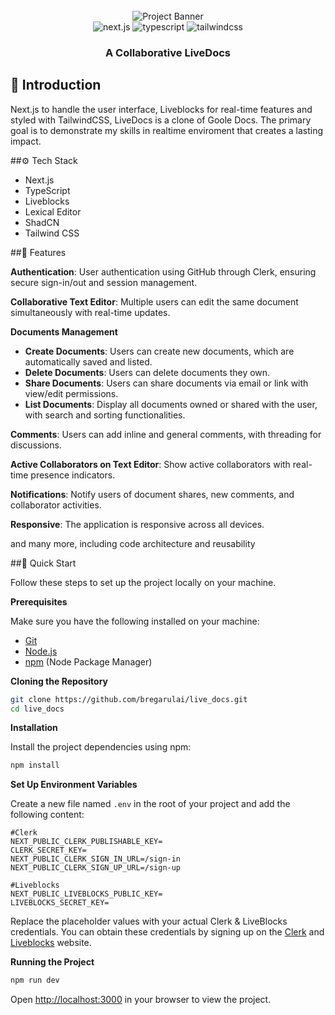 <div align="center">
  <br />
      <img src="https://github.com/user-attachments/assets/f19495f6-c177-4d74-b626-dcc07a3243a1" alt="Project Banner">
  <br />

  <div>
    <img src="https://img.shields.io/badge/-Next_JS-black?style=for-the-badge&logoColor=white&logo=nextdotjs&color=61DAFB" alt="next.js" />
    <img src="https://img.shields.io/badge/-TypeScript-black?style=for-the-badge&logoColor=white&logo=typescript&color=3178C6" alt="typescript" />
    <img src="https://img.shields.io/badge/-Tailwind_CSS-black?style=for-the-badge&logoColor=white&logo=tailwindcss&color=06B6D4" alt="tailwindcss" />
  </div>

  <h3 align="center">A Collaborative LiveDocs</h3>

</div>

## 🤖 Introduction

Next.js to handle the user interface, Liveblocks for real-time features and styled with TailwindCSS, LiveDocs is a clone of Goole Docs. The primary goal is to demonstrate my skills in realtime enviroment that creates a lasting impact.

##⚙️ Tech Stack

- Next.js
- TypeScript
- Liveblocks
- Lexical Editor
- ShadCN
- Tailwind CSS

##🔋 Features

**Authentication**: User authentication using GitHub through Clerk, ensuring secure sign-in/out and session management.

**Collaborative Text Editor**: Multiple users can edit the same document simultaneously with real-time updates.

**Documents Management**
   - **Create Documents**: Users can create new documents, which are automatically saved and listed.
   - **Delete Documents**: Users can delete documents they own.
   - **Share Documents**: Users can share documents via email or link with view/edit permissions.
   - **List Documents**: Display all documents owned or shared with the user, with search and sorting functionalities.

**Comments**: Users can add inline and general comments, with threading for discussions.

**Active Collaborators on Text Editor**: Show active collaborators with real-time presence indicators.

**Notifications**: Notify users of document shares, new comments, and collaborator activities.

**Responsive**: The application is responsive across all devices.

and many more, including code architecture and reusability 

##🤸 Quick Start

Follow these steps to set up the project locally on your machine.

**Prerequisites**

Make sure you have the following installed on your machine:

- [Git](https://git-scm.com/)
- [Node.js](https://nodejs.org/en)
- [npm](https://www.npmjs.com/) (Node Package Manager)

**Cloning the Repository**

```bash
git clone https://github.com/bregarulai/live_docs.git
cd live_docs
```

**Installation**

Install the project dependencies using npm:

```bash
npm install
```

**Set Up Environment Variables**

Create a new file named `.env` in the root of your project and add the following content:

```env
#Clerk
NEXT_PUBLIC_CLERK_PUBLISHABLE_KEY=
CLERK_SECRET_KEY=
NEXT_PUBLIC_CLERK_SIGN_IN_URL=/sign-in
NEXT_PUBLIC_CLERK_SIGN_UP_URL=/sign-up

#Liveblocks
NEXT_PUBLIC_LIVEBLOCKS_PUBLIC_KEY=
LIVEBLOCKS_SECRET_KEY=
```

Replace the placeholder values with your actual Clerk & LiveBlocks credentials. You can obtain these credentials by signing up on the [Clerk](https://clerk.com/) and [Liveblocks](liveblocks.io/) website.

**Running the Project**

```bash
npm run dev
```

Open [http://localhost:3000](http://localhost:3000) in your browser to view the project.

